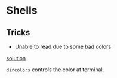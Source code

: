 # Shells

## Tricks

* Unable to read due to some bad colors
 
[solution](https://askubuntu.com/questions/466198/how-do-i-change-the-color-for-directories-with-ls-in-the-console)

`dircolors` controls the color at terminal.